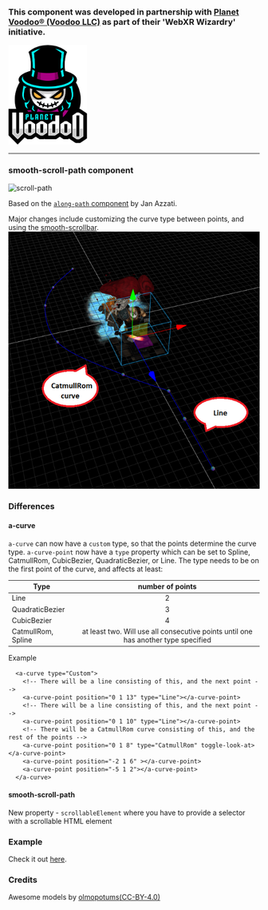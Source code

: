 ### This component was developed in partnership with [Planet Voodoo® (Voodoo LLC)](https://planetvoodoo.org/) as part of their 'WebXR Wizardry' initiative.
<a href="https://planetvoodoo.org/"> <img src="../../media/planet-voodoo.png" height="200" /></a>
<hr>

### smooth-scroll-path component
![scroll-path](assets/showoff.gif "scroll-path")

Based on the <a href="https://github.com/protyze/aframe-alongpath-component">`along-path` component</a> by Jan Azzati.

Major changes include customizing the curve type between points, and using the <a href="https://idiotwu.github.io/smooth-scrollbar/">smooth-scrollbar</a>.
![scroll-path](assets/showoff.png "scroll-path")

### Differences 

#### a-curve

`a-curve` can now have a `custom` type, so that the points determine the curve type.
`a-curve-point` now have a `type` property which can be set to Spline, CatmullRom, CubicBezier, QuadraticBezier, or Line.
The type needs to be on the first point of the curve, and affects at least:

| Type          | number of points|
| ------------- |:-------------:| 
| Line                | 2    | 
| QuadraticBezier     | 3    |
| CubicBezier         | 4    | 
| CatmullRom, Spline  | at least two. Will use all consecutive points until one has another type specified  | 

Example

      <a-curve type="Custom">
        <!-- There will be a line consisting of this, and the next point -->
        <a-curve-point position="0 1 13" type="Line"></a-curve-point>
        <!-- There will be a line consisting of this, and the next point -->
        <a-curve-point position="0 1 10" type="Line"></a-curve-point>
        <!-- There will be a CatmullRom curve consisting of this, and the rest of the points -->
        <a-curve-point position="0 1 8" type="CatmullRom" toggle-look-at></a-curve-point>
        <a-curve-point position="-2 1 6" ></a-curve-point>
        <a-curve-point position="-5 1 2"></a-curve-point>
      </a-curve>

#### smooth-scroll-path

New property - `scrollableElement` where you have to provide a selector with a scrollable HTML element


### Example

Check it out [here](https://gftruj.github.io/webzamples/PlanetVoodoo/scroll-path/smooth-scroll-path). 

### Credits
Awesome models by <a href="https://sketchfab.com/olmopotums">olmopotums</a><a href="http://creativecommons.org/licenses/by/4.0/">(CC-BY-4.0)</a><br>

